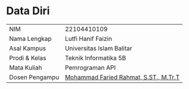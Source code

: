 # Data Diri

|  |  |
|--|--|
| NIM | 22104410109 |
| Nama Lengkap | Lutfi Hanif Faizin |
| Asal Kampus | Universitas Islam Balitar |
| Prodi & Kelas | Teknik Informatika 5B |
| Mata Kuliah | Pemrograman API |
| Dosen Pengampu | [Mohammad Faried Rahmat, S.ST., M.Tr.T](https://github.com/fariedrahmat) |